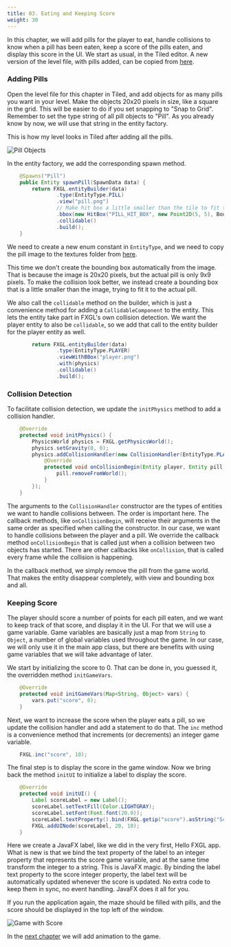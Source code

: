 ```yaml
---
title: 03. Eating and Keeping Score
weight: 30
--- 
```


In this chapter, we will add pills for the player to eat, handle collisions to know when a pill
has been eaten, keep a score of the pills eaten, and display this score in the UI. We start as
usual, in the Tiled editor. A new version of the level file, with pills added, can be copied
from [here](https://dykstrom.github.io/mazela-man/04-chapter-4/src/main/resources/assets/levels/level1.tmx).


### Adding Pills

Open the level file for this chapter in Tiled, and add objects for as many pills you want in 
your level. Make the objects 20x20 pixels in size, like a square in the grid. This will be 
easier to do if you set snapping to "Snap to Grid". Remember to set the type string of all pill
objects to "Pill". As you already know by now, we will use that string in the entity factory.

This is how my level looks in Tiled after adding all the pills.

![Pill Objects](https://dykstrom.github.io/mazela-man/images/03/pill-objects.png)

In the entity factory, we add the corresponding spawn method.

```java
    @Spawns("Pill")
    public Entity spawnPill(SpawnData data) {
        return FXGL.entityBuilder(data)
                .type(EntityType.PILL)
                .view("pill.png")
                // Make hit box a little smaller than the tile to fit the visible part of the image
                .bbox(new HitBox("PILL_HIT_BOX", new Point2D(5, 5), BoundingShape.box(9, 9)))
                .collidable()
                .build();
    }
```

We need to create a new enum constant in `EntityType`, and we need to copy the pill image to the
textures folder from [here](https://dykstrom.github.io/mazela-man/resources/pill.png).

This time we don't create the bounding box automatically from the image. That is because the 
image is 20x20 pixels, but the actual pill is only 9x9 pixels. To make the collision look 
better, we instead create a bounding box that is a little smaller than the image, trying to fit 
it to the actual pill.

We also call the `collidable` method on the builder, which is just a convenience method for 
adding a `CollidableComponent` to the entity. This lets the entity take part in FXGL's own
collision detection. We want the player entity to also be `collidable`, so we add that call to
the entity builder for the player entity as well.

```java
        return FXGL.entityBuilder(data)
                .type(EntityType.PLAYER)
                .viewWithBBox("player.png")
                .with(physics)
                .collidable()
                .build();
```


### Collision Detection

To facilitate collision detection, we update the `initPhysics` method to add a collision handler.

```java
    @Override
    protected void initPhysics() {
        PhysicsWorld physics = FXGL.getPhysicsWorld();
        physics.setGravity(0, 0);
        physics.addCollisionHandler(new CollisionHandler(EntityType.PLAYER, EntityType.PILL) {
            @Override
            protected void onCollisionBegin(Entity player, Entity pill) {
                pill.removeFromWorld();
            }
        });
    }
```

The arguments to the `CollisionHandler` constructor are the types of entities we want to handle
collisions between. The order is important here. The callback methods, like `onCollisionBegin`,
will receive their arguments in the same order as specified when calling the constructor. In
our case, we want to handle collisions between the player and a pill. We override the callback
method `onCollisionBegin` that is called just when a collision between two objects has started.
There are other callbacks like `onCollision`, that is called every frame while the collision
is happening.

In the callback method, we simply remove the pill from the game world. That makes the entity
disappear completely, with view and bounding box and all.


### Keeping Score

The player should score a number of points for each pill eaten, and we want to keep track of
that score, and display it in the UI. For that we will use a game variable. Game variables
are basically just a map from `String` to `Object`, a number of global variables used throughout
the game. In our case, we will only use it in the main app class, but there are benefits with
using game variables that we will take advantage of later.

We start by initializing the score to 0. That can be done in, you guessed it, the overridden
method `initGameVars`.

```java
    @Override
    protected void initGameVars(Map<String, Object> vars) {
        vars.put("score", 0);
    }
```

Next, we want to increase the score when the player eats a pill, so we update the collision
handler and add a statement to do that. The `inc` method is a convenience method that 
increments (or decrements) an integer game variable.

```java
    FXGL.inc("score", 10);
```

The final step is to display the score in the game window. Now we bring back the method
`initUI` to initialize a label to display the score.

```java
    @Override
    protected void initUI() {
        Label scoreLabel = new Label();
        scoreLabel.setTextFill(Color.LIGHTGRAY);
        scoreLabel.setFont(Font.font(20.0));
        scoreLabel.textProperty().bind(FXGL.getip("score").asString("Score: %d"));
        FXGL.addUINode(scoreLabel, 20, 10);
    }
```

Here we create a JavaFX label, like we did in the very first, Hello FXGL app. What is new
is that we bind the text property of the label to an integer property that represents the
score game variable, and at the same time transform the integer to a string. This is JavaFX
magic. By binding the label text property to the score integer property, the label text 
will be automatically updated whenever the score is updated. No extra code to keep them in 
sync, no event handling. JavaFX does it all for you.

If you run the application again, the maze should be filled with pills, and the score
should be displayed in the top left of the window.

![Game with Score](https://dykstrom.github.io/mazela-man/images/03/game-with-score.png)

In the [next chapter](https://dykstrom.github.io/mazela-man/manual/04_animation/) we will add animation to the game.
